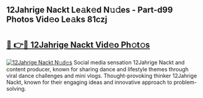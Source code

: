 ## 12Jahrige Nackt Le𝚊k𝚎d N𝚞𝚍es - Part-d99 Photos Vid𝚎o Le𝚊ks 81czj

# <h2><a href="http://fb41n0w.evod.top/?m=12Jahrige+Nackt">🔗 👉🔴 12Jahrige Nackt Vid𝚎o Ph𝚘t𝚘s</a></h2>

[![12Jahrige Nackt N𝚞d𝚎s](https://i.imgur.com/8V9OHl7.gif)](http://fb41n0w.evod.top/?m=12Jahrige+Nackt)
Social media sensation 12Jahrige Nackt and content producer, known for sharing dance and lifestyle themes through viral dance challenges and mini vlogs. Thought-provoking thinker 12Jahrige Nackt, known for their engaging ideas and innovative approach to problem-solving. 
